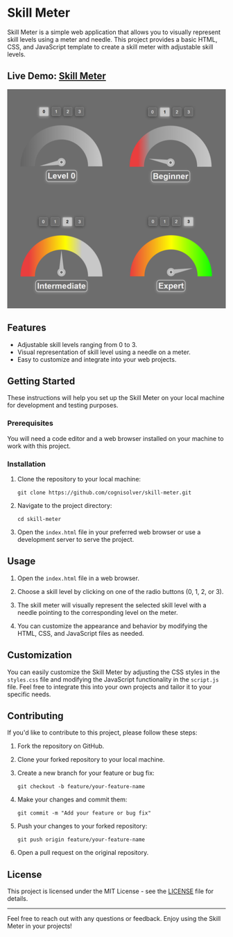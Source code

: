 # Skill Meter

Skill Meter is a simple web application that allows you to visually represent skill levels using a meter and needle. This project provides a basic HTML, CSS, and JavaScript template to create a skill meter with adjustable skill levels.

## Live Demo: [Skill Meter](https://cognisolver.github.io/Skill-Meter/)

![Skill Meter Preview](./demo.png)

## Features

- Adjustable skill levels ranging from 0 to 3.
- Visual representation of skill level using a needle on a meter.
- Easy to customize and integrate into your web projects.

## Getting Started

These instructions will help you set up the Skill Meter on your local machine for development and testing purposes.

### Prerequisites

You will need a code editor and a web browser installed on your machine to work with this project.

### Installation

1. Clone the repository to your local machine:

   ```shell
   git clone https://github.com/cognisolver/skill-meter.git
   ```

2. Navigate to the project directory:

   ```shell
   cd skill-meter
   ```

3. Open the `index.html` file in your preferred web browser or use a development server to serve the project.

## Usage

1. Open the `index.html` file in a web browser.

2. Choose a skill level by clicking on one of the radio buttons (0, 1, 2, or 3).

3. The skill meter will visually represent the selected skill level with a needle pointing to the corresponding level on the meter.

4. You can customize the appearance and behavior by modifying the HTML, CSS, and JavaScript files as needed.

## Customization

You can easily customize the Skill Meter by adjusting the CSS styles in the `styles.css` file and modifying the JavaScript functionality in the `script.js` file. Feel free to integrate this into your own projects and tailor it to your specific needs.

## Contributing

If you'd like to contribute to this project, please follow these steps:

1. Fork the repository on GitHub.

2. Clone your forked repository to your local machine.

3. Create a new branch for your feature or bug fix:

   ```shell
   git checkout -b feature/your-feature-name
   ```

4. Make your changes and commit them:

   ```shell
   git commit -m "Add your feature or bug fix"
   ```

5. Push your changes to your forked repository:

   ```shell
   git push origin feature/your-feature-name
   ```

6. Open a pull request on the original repository.

## License

This project is licensed under the MIT License - see the [LICENSE](LICENSE) file for details.

---

Feel free to reach out with any questions or feedback. Enjoy using the Skill Meter in your projects!
